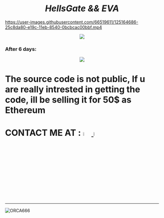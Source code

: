 <h1 align="center">  <em><strong>HellsGate && EVA</strong></em>   </h1>   






https://user-images.githubusercontent.com/66519611/125164686-25c8da80-e19c-11eb-8540-0bcbcac00bbf.mp4


  <p align="center"><img src="https://user-images.githubusercontent.com/66519611/125164671-15b0fb00-e19c-11eb-9ad3-124502517031.png" /> </p> 

### After 6 days:

  <p align="center"><img src="https://antiscan.me/images/result/A9FwE2YKh8Zi.png" /> </p> 





# The source code is not public, If u are really intrested in getting the code, ill be selling it for 50$ as Ethereum
# CONTACT ME AT : <a href="https://twitter.com/ORCA6665"><img src="https://img.icons8.com/color/48/000000/twitter.png" width="5.5%"/> <a href="mailto:chickensarehealthy666@gmail.com"> <img src="https://img.icons8.com/fluent/48/000000/gmail.png" width="5.5%"/> </a>

**********************************************************************************************************************************************************


![ORCA666](https://user-images.githubusercontent.com/66519611/120064592-a5c83480-c075-11eb-89c1-78732ecaf8d3.png)
